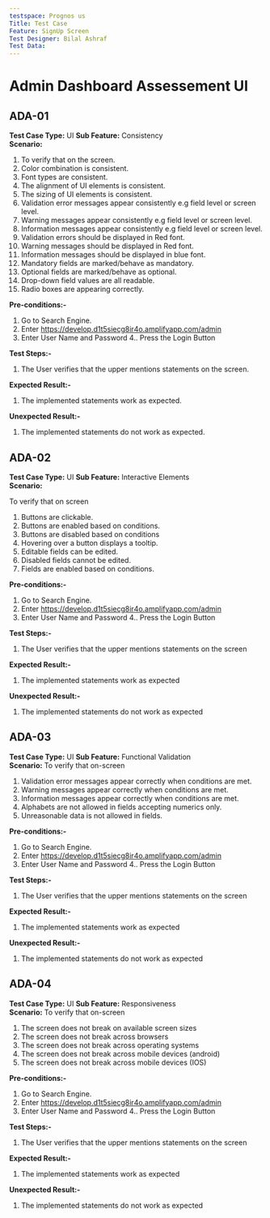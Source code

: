 ```yaml
---
testspace: Prognos us
Title: Test Case
Feature: SignUp Screen  
Test Designer: Bilal Ashraf
Test Data: 
---
```

#  Admin Dashboard Assessement UI


 
## ADA-01
**Test Case Type:**  UI 
**Sub Feature:** Consistency   
**Scenario:**
  1. To verify that on the screen.
  2. Color combination is consistent.
  3. Font types are consistent.
  4. The alignment of UI elements is consistent.
  5. The sizing of UI elements is consistent.
  6. Validation error messages appear consistently e.g field level or screen level.
  7. Warning messages appear consistently e.g field level or screen level.
  8. Information messages appear consistently e.g field level or screen level.
  9. Validation errors should be displayed in Red font.
  10. Warning messages should be displayed in Red font.
  11. Information messages should be displayed in blue font.
  12. Mandatory fields are marked/behave as mandatory.
  13. Optional fields are marked/behave as optional.
  14. Drop-down field values are all readable.
  15. Radio boxes are appearing correctly.
  

**Pre-conditions:-**

1. Go to Search Engine. 
2. Enter https://develop.d1t5siecg8ir4o.amplifyapp.com/admin
3. Enter User Name and Password
4.. Press the Login Button



**Test Steps:-**

1. The User verifies that the upper mentions statements on the screen.   


**Expected Result:-**

1.  The implemented statements work as expected.    

**Unexpected Result:-**

1. The implemented statements do not work as expected.    
                                    
                                                                                                                         
  ## ADA-02
**Test Case Type:**  UI
**Sub Feature:** Interactive Elements    
**Scenario:**
 
 To verify that on screen
 1. Buttons are clickable. 
 2. Buttons are enabled based on conditions. 
 3. Buttons are disabled based on conditions
 4. Hovering over a button displays a tooltip.
 5. Editable fields can be edited.
 6. Disabled fields cannot be edited.
 7. Fields are enabled based on conditions.
  

**Pre-conditions:-**

1. Go to Search Engine. 
2. Enter https://develop.d1t5siecg8ir4o.amplifyapp.com/admin
3. Enter User Name and Password
4.. Press the Login Button

**Test Steps:-**

1. The User verifies that the upper mentions statements on the screen      


**Expected Result:-**

1.  The implemented statements work as expected      

**Unexpected Result:-**

1. The implemented statements do not work as expected                                                                                                                           
                                                                                                                                 


  ## ADA-03
**Test Case Type:**  UI
**Sub Feature:** Functional Validation  
**Scenario:**
  To verify that on-screen
  
1. Validation error messages appear correctly when conditions are met.
2. Warning messages appear correctly when conditions are met.
3. Information messages appear correctly when conditions are met.
4. Alphabets are not allowed in fields accepting numerics only.
5. Unreasonable data is not allowed in fields.


**Pre-conditions:-**

1. Go to Search Engine. 
2. Enter https://develop.d1t5siecg8ir4o.amplifyapp.com/admin
3. Enter User Name and Password
4.. Press the Login Button

**Test Steps:-**

1. The User verifies that the upper mentions statements on the screen      


**Expected Result:-**

1.  The implemented statements work as expected      

**Unexpected Result:-**

1. The implemented statements do not work as expected     





 ## ADA-04
**Test Case Type:**  UI
**Sub Feature:** Responsiveness  
**Scenario:**
  To verify that on-screen
  
1. The screen does not break on available screen sizes
2. The screen does not break across browsers
3. The screen does not break across operating systems
4. The screen does not break across mobile devices (android)
5. The screen does not break across mobile devices (IOS)


**Pre-conditions:-**

1. Go to Search Engine. 
2. Enter https://develop.d1t5siecg8ir4o.amplifyapp.com/admin
3. Enter User Name and Password
4.. Press the Login Button

**Test Steps:-**

1. The User verifies that the upper mentions statements on the screen      


**Expected Result:-**

1.  The implemented statements work as expected      

**Unexpected Result:-**

1. The implemented statements do not work as expected   




